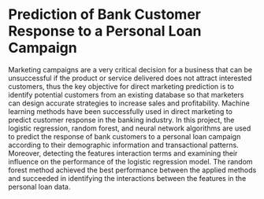 # Prediction of Bank Customer Response to a Personal Loan Campaign


Marketing campaigns are a very critical decision for a business that can be unsuccessful if the product or service delivered does not attract interested customers, thus the key objective for direct marketing prediction is to identify potential customers from an existing database so that marketers can design accurate strategies to increase sales and profitability. Machine learning methods have been successfully used in direct marketing to predict customer response in the banking industry. In this project, the logistic regression, random forest, and neural network algorithms are used to predict the response of bank customers to a personal loan campaign according to their demographic information and transactional patterns. Moreover, detecting the features interaction terms and examining their influence on the performance of the logistic regression model. The random forest method achieved the best performance between the applied methods and succeeded in identifying the interactions between the features in the personal loan data.
